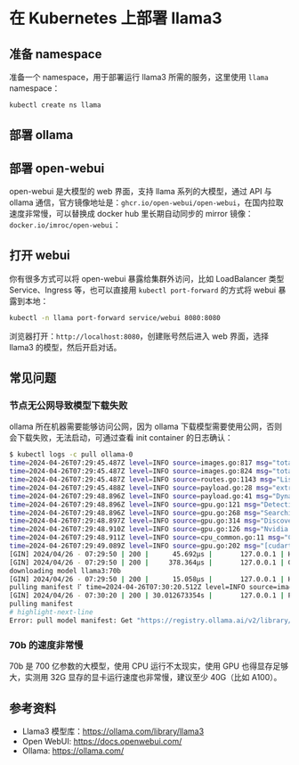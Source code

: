 # 在 Kubernetes 上部署 llama3

## 准备 namespace

准备一个 namespace，用于部署运行 llama3 所需的服务，这里使用 `llama` namespace：

```bash
kubectl create ns llama
```

## 部署 ollama

<FileBlock file="llama/llama3-cpu-8b.yaml" showLineNumbers title="ollama.yaml" />

## 部署 open-webui

open-webui 是大模型的 web 界面，支持 llama 系列的大模型，通过 API 与 ollama 通信，官方镜像地址是：`ghcr.io/open-webui/open-webui`，在国内拉取速度非常慢，可以替换成 docker hub 里长期自动同步的 mirror 镜像：`docker.io/imroc/open-webui`：

<FileBlock file="llama/open-webui.yaml" showLineNumbers title="webui.yaml" />

## 打开 webui

你有很多方式可以将 open-webui 暴露给集群外访问，比如 LoadBalancer 类型 Service、Ingress 等，也可以直接用 `kubectl port-forward` 的方式将 webui 暴露到本地：

```bash
kubectl -n llama port-forward service/webui 8080:8080
```

浏览器打开：`http://localhost:8080`，创建账号然后进入 web 界面，选择 llama3 的模型，然后开启对话。

## 常见问题

### 节点无公网导致模型下载失败

ollama 所在机器需要能够访问公网，因为 ollama 下载模型需要使用公网，否则会下载失败，无法启动，可通过查看 init container 的日志确认：

```bash showLineNumbers
$ kubectl logs -c pull ollama-0
time=2024-04-26T07:29:45.487Z level=INFO source=images.go:817 msg="total blobs: 5"
time=2024-04-26T07:29:45.487Z level=INFO source=images.go:824 msg="total unused blobs removed: 0"
time=2024-04-26T07:29:45.487Z level=INFO source=routes.go:1143 msg="Listening on [::]:11434 (version 0.1.32)"
time=2024-04-26T07:29:45.488Z level=INFO source=payload.go:28 msg="extracting embedded files" dir=/tmp/ollama188207103/runners
time=2024-04-26T07:29:48.896Z level=INFO source=payload.go:41 msg="Dynamic LLM libraries [cuda_v11 rocm_v60002 cpu cpu_avx cpu_avx2]"
time=2024-04-26T07:29:48.896Z level=INFO source=gpu.go:121 msg="Detecting GPU type"
time=2024-04-26T07:29:48.896Z level=INFO source=gpu.go:268 msg="Searching for GPU management library libcudart.so*"
time=2024-04-26T07:29:48.897Z level=INFO source=gpu.go:314 msg="Discovered GPU libraries: [/tmp/ollama188207103/runners/cuda_v11/libcudart.so.11.0]"
time=2024-04-26T07:29:48.910Z level=INFO source=gpu.go:126 msg="Nvidia GPU detected via cudart"
time=2024-04-26T07:29:48.911Z level=INFO source=cpu_common.go:11 msg="CPU has AVX2"
time=2024-04-26T07:29:49.089Z level=INFO source=gpu.go:202 msg="[cudart] CUDART CUDA Compute Capability detected: 6.1"
[GIN] 2024/04/26 - 07:29:50 | 200 |      45.692µs |       127.0.0.1 | HEAD     "/"
[GIN] 2024/04/26 - 07:29:50 | 200 |     378.364µs |       127.0.0.1 | GET      "/api/tags"
downloading model llama3:70b
[GIN] 2024/04/26 - 07:29:50 | 200 |      15.058µs |       127.0.0.1 | HEAD     "/"
pulling manifest ⠏ time=2024-04-26T07:30:20.512Z level=INFO source=images.go:1147 msg="request failed: Get \"https://registry.ollama.ai/v2/library/llama3/manifests/70b\": dial tcp 172.67.182.229:443: i/o timeout"
[GIN] 2024/04/26 - 07:30:20 | 200 | 30.012673354s |       127.0.0.1 | POST     "/api/pull"
pulling manifest
# highlight-next-line
Error: pull model manifest: Get "https://registry.ollama.ai/v2/library/llama3/manifests/70b": dial tcp 172.67.182.229:443: i/o timeout
```

### 70b 的速度非常慢

70b 是 700 亿参数的大模型，使用 CPU 运行不太现实，使用 GPU 也得显存足够大，实测用 32G 显存的显卡运行速度也非常慢，建议至少 40G（比如 A100）。

## 参考资料

* Llama3 模型库：https://ollama.com/library/llama3
* Open WebUI: https://docs.openwebui.com/
* Ollama: https://ollama.com/
